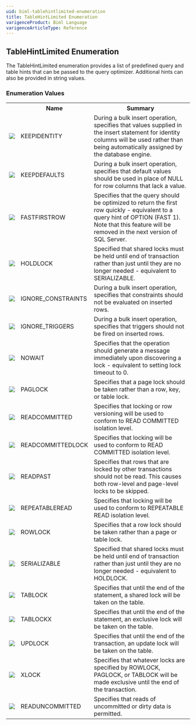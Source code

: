 ```yaml
---
uid: biml-tablehintlimited-enumeration
title: TableHintLimited Enumeration
varigenceProduct: Biml Language
varigenceArticleType: Reference
---
```


## TableHintLimited Enumeration<div class="LanguageSummary"><div class ="SummaryItem">The TableHintLimited enumeration provides a list of predefined query and table hints that can be passed to the query optimizer.  Additional hints can also be provided in string values.</div></div><div class="EnumValueGroup">### Enumeration Values<table id="EnumValue" class="MemberList"><tbody><tr><th class="MemberTypeIconColumnHeader">&nbsp;</th><th class="MemberNameColumnHeader">Name</th><th class="MemberSummaryColumnHeader">Summary</th></tr><tr class="cd0"><td align="center" class="MemberTypeIcon"><img src="enumValue.png"></img></td><td class="MemberName">KEEPIDENTITY</td><td class="MemberSummary"><div class ="SummaryItem">During a bulk insert operation, specifies that values supplied in the insert statement for identity columns will be used  rather than being automatically assigned by the database engine.</div></td></tr><tr class="cd1"><td align="center" class="MemberTypeIcon"><img src="enumValue.png"></img></td><td class="MemberName">KEEPDEFAULTS</td><td class="MemberSummary"><div class ="SummaryItem">During a bulk insert operation, specifies that default values should be used in place of NULL for row columns that lack a value.</div></td></tr><tr class="cd0"><td align="center" class="MemberTypeIcon"><img src="enumValue.png"></img></td><td class="MemberName">FASTFIRSTROW</td><td class="MemberSummary"><div class ="SummaryItem">Specifies that the query should be optimized to return the first row quickly - equivalent to a query hint of OPTION (FAST 1).  Note that this feature will be removed in the next version of SQL Server.</div></td></tr><tr class="cd1"><td align="center" class="MemberTypeIcon"><img src="enumValue.png"></img></td><td class="MemberName">HOLDLOCK</td><td class="MemberSummary"><div class ="SummaryItem">Specified that shared locks must be held until end of transaction rather than just until they are no longer needed - equivalent to SERIALIZABLE.</div></td></tr><tr class="cd0"><td align="center" class="MemberTypeIcon"><img src="enumValue.png"></img></td><td class="MemberName">IGNORE_CONSTRAINTS</td><td class="MemberSummary"><div class ="SummaryItem">During a bulk insert operation, specifies that constraints should not be evaluated on inserted rows.</div></td></tr><tr class="cd1"><td align="center" class="MemberTypeIcon"><img src="enumValue.png"></img></td><td class="MemberName">IGNORE_TRIGGERS</td><td class="MemberSummary"><div class ="SummaryItem">During a bulk insert operation, specifies that triggers should not be fired on inserted rows.</div></td></tr><tr class="cd0"><td align="center" class="MemberTypeIcon"><img src="enumValue.png"></img></td><td class="MemberName">NOWAIT</td><td class="MemberSummary"><div class ="SummaryItem">Specifies that the operation should generate a message immediately upon discovering a lock - equivalent to setting lock timeout to 0.</div></td></tr><tr class="cd1"><td align="center" class="MemberTypeIcon"><img src="enumValue.png"></img></td><td class="MemberName">PAGLOCK</td><td class="MemberSummary"><div class ="SummaryItem">Specifies that a page lock should be taken rather than a row, key, or table lock.</div></td></tr><tr class="cd0"><td align="center" class="MemberTypeIcon"><img src="enumValue.png"></img></td><td class="MemberName">READCOMMITTED</td><td class="MemberSummary"><div class ="SummaryItem">Specifies that locking or row versioning will be used to conform to READ COMMITTED isolation level.</div></td></tr><tr class="cd1"><td align="center" class="MemberTypeIcon"><img src="enumValue.png"></img></td><td class="MemberName">READCOMMITTEDLOCK</td><td class="MemberSummary"><div class ="SummaryItem">Specifies that locking will be used to conform to READ COMMITTED isolation level.</div></td></tr><tr class="cd0"><td align="center" class="MemberTypeIcon"><img src="enumValue.png"></img></td><td class="MemberName">READPAST</td><td class="MemberSummary"><div class ="SummaryItem">Specifies that rows that are locked by other transactions should not be read.  This causes both row-level and page-level locks to be skipped.</div></td></tr><tr class="cd1"><td align="center" class="MemberTypeIcon"><img src="enumValue.png"></img></td><td class="MemberName">REPEATABLEREAD</td><td class="MemberSummary"><div class ="SummaryItem">Specifies that locking will be used to conform to REPEATABLE READ isolation level.</div></td></tr><tr class="cd0"><td align="center" class="MemberTypeIcon"><img src="enumValue.png"></img></td><td class="MemberName">ROWLOCK</td><td class="MemberSummary"><div class ="SummaryItem">Specifies that a row lock should be taken rather than a page or table lock.</div></td></tr><tr class="cd1"><td align="center" class="MemberTypeIcon"><img src="enumValue.png"></img></td><td class="MemberName">SERIALIZABLE</td><td class="MemberSummary"><div class ="SummaryItem">Specified that shared locks must be held until end of transaction rather than just until they are no longer needed - equivalent to HOLDLOCK.</div></td></tr><tr class="cd0"><td align="center" class="MemberTypeIcon"><img src="enumValue.png"></img></td><td class="MemberName">TABLOCK</td><td class="MemberSummary"><div class ="SummaryItem">Specifies that until the end of the statement, a shared lock will be taken on the table.</div></td></tr><tr class="cd1"><td align="center" class="MemberTypeIcon"><img src="enumValue.png"></img></td><td class="MemberName">TABLOCKX</td><td class="MemberSummary"><div class ="SummaryItem">Specifies that until the end of the statement, an exclusive lock will be taken on the table.</div></td></tr><tr class="cd0"><td align="center" class="MemberTypeIcon"><img src="enumValue.png"></img></td><td class="MemberName">UPDLOCK</td><td class="MemberSummary"><div class ="SummaryItem">Specifies that until the end of the transaction, an update lock will be taken on the table.</div></td></tr><tr class="cd1"><td align="center" class="MemberTypeIcon"><img src="enumValue.png"></img></td><td class="MemberName">XLOCK</td><td class="MemberSummary"><div class ="SummaryItem">Specifies that whatever locks are specified by ROWLOCK, PAGLOCK, or TABLOCK will be made exclusive until the end of the transaction.</div></td></tr><tr class="cd0"><td align="center" class="MemberTypeIcon"><img src="enumValue.png"></img></td><td class="MemberName">READUNCOMMITTED</td><td class="MemberSummary"><div class ="SummaryItem">Specifies that reads of uncommitted or dirty data is permitted.</div></td></tr></tbody></table></div>